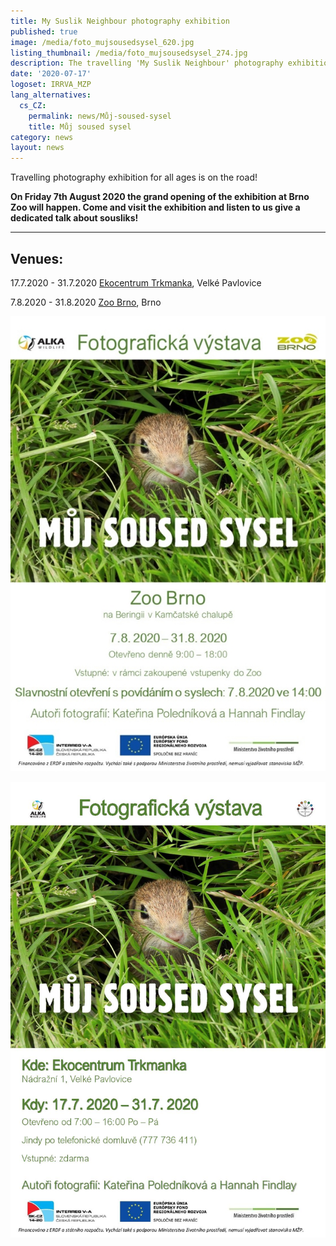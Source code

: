 ```yaml
---
title: My Suslik Neighbour photography exhibition
published: true
image: /media/foto_mujsousedsysel_620.jpg
listing_thumbnail: /media/foto_mujsousedsysel_274.jpg
description: The travelling 'My Suslik Neighbour' photography exhibition is on the road!
date: '2020-07-17'
logoset: IRRVA_MZP
lang_alternatives:
  cs_CZ:
    permalink: news/Můj-soused-sysel
    title: Můj soused sysel
category: news
layout: news
---
```

Travelling photography exhibition for all ages is on the road!

**On Friday 7th August 2020 the grand opening of the exhibition at Brno Zoo will happen. Come and visit the exhibition and listen to us give a dedicated talk about sousliks!**

- - -

## Venues:

17.7.2020 - 31.7.2020 [Ekocentrum Trkmanka](https://www.ekocentrum-trkmanka.com/), Velké Pavlovice

7.8.2020 - 31.8.2020 [Zoo Brno](https://www.zoobrno.cz/), Brno

![](/media/pozvanka_vystava_zoobrno_620.jpg)

![](/media/pozvánka_výstava-page-001.jpg)
